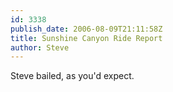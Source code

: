 ```yaml
---
id: 3338
publish_date: 2006-08-09T21:11:58Z
title: Sunshine Canyon Ride Report
author: Steve
---
```

Steve bailed, as you'd expect.